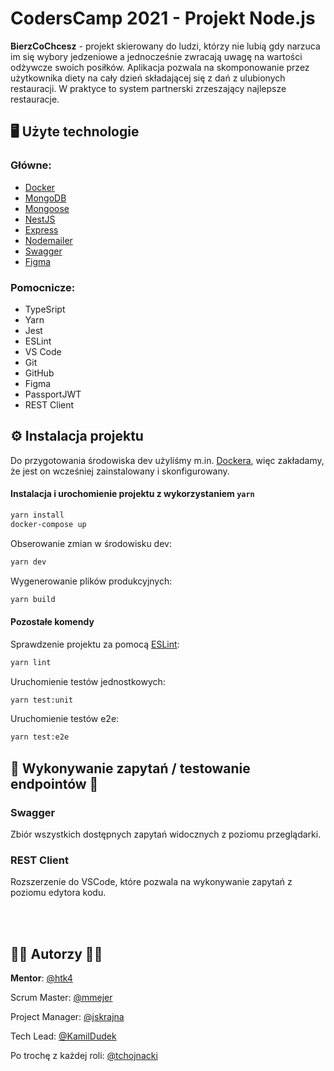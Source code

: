 
# CodersCamp 2021 - Projekt Node.js

**BierzCoChcesz** - projekt skierowany do ludzi, którzy nie lubią gdy narzuca im się wybory jedzeniowe a jednocześnie zwracają uwagę na wartości odżywcze swoich posiłków.
Aplikacja pozwala na skomponowanie przez użytkownika diety na cały dzień składającej się z dań z ulubionych restauracji. W praktyce to system partnerski zrzeszający najlepsze restauracje.


## 🖥️ Użyte technologie

### Główne:
 - [Docker](https://docs.docker.com/get-docker/)
 - [MongoDB](https://www.mongodb.com/)
 - [Mongoose](https://mongoosejs.com/)
 - [NestJS](https://nestjs.com/)
 - [Express](https://expressjs.com/)
 - [Nodemailer](https://nodemailer.com/)
 - [Swagger](https://swagger.io/tools/swaggerhub/?&utm_medium=ppcg&utm_source=aw&utm_term=swagger&utm_content=511173019632&utm_campaign=SEM_SwaggerHub_PR_EMEA_ENG_EXT_Prospecting&awsearchcpc=1&gclid=CjwKCAjwxOCRBhA8EiwA0X8hiwxh7NHt37o-DaApRMBtiZ25QonxHVTKTew0Pa2SYAC6nDVzJnYD3xoCejMQAvD_BwE&gclsrc=aw.ds)
 - [Figma](https://www.figma.com/files/recent?fuid=1047244325467558592)

### Pomocnicze:
- TypeSript
- Yarn
- Jest
- ESLint
- VS Code
- Git
- GitHub
- Figma 
- PassportJWT
- REST Client

## ⚙️ Instalacja projektu
Do przygotowania środowiska dev użyliśmy m.in. [Dockera](https://docs.docker.com/get-docker/), więc zakładamy, że jest on wcześniej zainstalowany i skonfigurowany. 

#### Instalacja i urochomienie projektu z wykorzystaniem `yarn`

```bash
yarn install
docker-compose up
```

Obserowanie zmian w środowisku dev:
```bash
yarn dev
```

Wygenerowanie plików produkcyjnych:
```bash
yarn build
```

#### Pozostałe komendy

Sprawdzenie projektu za pomocą [ESLint](https://eslint.org/):
```bash
yarn lint
```
Uruchomienie testów jednostkowych:
```bash
yarn test:unit
```
Uruchomienie testów e2e:
```bash
yarn test:e2e
```


## 📢 Wykonywanie zapytań / testowanie  endpointów 📣

### Swagger
Zbiór wszystkich dostępnych zapytań widocznych z poziomu przeglądarki.

### REST Client
Rozszerzenie do VSCode, które pozwala na wykonywanie zapytań z poziomu edytora kodu.

<br/>
<br/>

## 👨‍💻 Autorzy 👩‍💻

**Mentor**: [@htk4](https://github.com/htk4)

Scrum Master: [@mmejer](https://github.com/mmejer)

Project Manager: [@jskrajna](https://github.com/jskrajna)

Tech Lead: [@KamilDudek](https://github.com/KamilDudek)

Po trochę z każdej roli: [@tchojnacki](https://github.com/tchojnacki)

